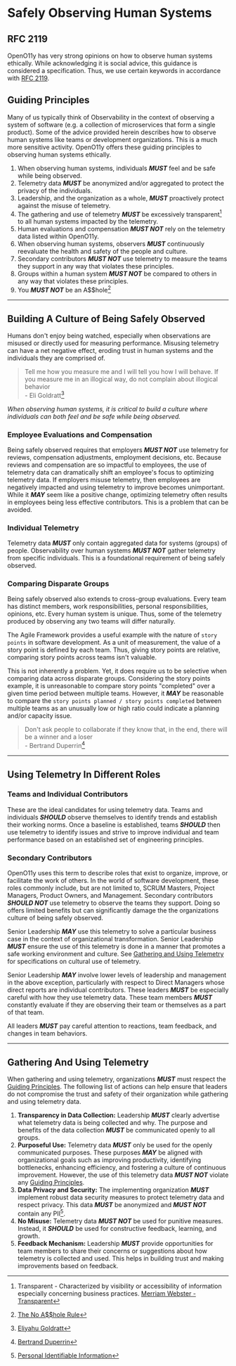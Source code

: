 # Safely Observing Human Systems

## RFC 2119

OpenO11y has very strong opinions on how to observe human systems ethically. While
acknowledging it is social advice, this guidance is considered a specification. Thus, we
use certain keywords in accordance with [RFC 2119](https://www.ietf.org/rfc/rfc2119.txt).

## Guiding Principles

Many of us typically think of Observability in the context of observing a system of
software (e.g. a collection of microservices that form a single product). Some of the
advice provided herein describes how to observe human systems like teams or development
organizations. This is a much more sensitive activity. OpenO11y offers these guiding
principles to observing human systems ethically.

1. When observing human systems, individuals ***MUST*** feel and be safe while being
  observed.
2. Telemetry data ***MUST*** be anonymized and/or aggregated to protect the privacy of the
  individuals.
3. Leadership, and the organization as a whole, ***MUST*** proactively protect against the
  misuse of telemetry.
4. The gathering and use of telemetry ***MUST*** be excessively transparent[^1] to all
  human systems impacted by the telemetry.
5. Human evaluations and compensation ***MUST NOT*** rely on the telemetry data listed
  within OpenO11y.
6. When observing human systems, observers ***MUST*** continuously reevaluate the health
  and safety of the people and culture.
7. Secondary contributors ***MUST NOT*** use telemetry to measure the teams they support
  in any way that violates these principles.
8. Groups within a human system ***MUST NOT*** be compared to others in any way that
  violates these principles.
9. You ***MUST NOT*** be an A$$hole[^2]

----

## Building A Culture of Being Safely Observed

Humans don't enjoy being watched, especially when observations are misused or directly
used for measuring performance. Misusing telemetry can have a net negative effect, eroding
trust in human systems and the individuals they are comprised of.

> Tell me how you measure me and I will tell you how I will behave. If you measure me in
> an illogical way, do not complain about illogical behavior  
> \- Eli Goldratt[^as81]

*When observing human systems, it is critical to build a culture where individuals can
both feel and be safe while being observed.*

### Employee Evaluations and Compensation

Being safely observed requires that employers ***MUST NOT*** use telemetry for reviews,
compensation adjustments, employment decisions, etc. Because reviews and compensation are
so impactful to employees, the use of telemetry data can dramatically shift an employee's
focus to optimizing telemetry data. If employers misuse telemetry, then employees are
negatively impacted and using telemetry to improve becomes unimportant. While it ***MAY***
seem like a positive change, optimizing telemetry often results in employees being less
effective contributors. This is a problem that can be avoided.

### Individual Telemetry

Telemetry data ***MUST*** only contain aggregated data for systems (groups) of people.
Observability over human systems ***MUST NOT*** gather telemetry from specific
individuals. This is a foundational requirement of being safely observed.

### Comparing Disparate Groups

Being safely observed also extends to cross-group evaluations. Every team has distinct
members, work responsibilities, personal responsibilities, opinions, etc. Every human
system is unique. Thus, some of the telemetry produced by observing any two teams will
differ naturally.

The Agile Framework provides a useful example with the nature of `story points` in
software development. As a unit of measurement, the value of a story point is defined by
each team. Thus, giving story points are relative, comparing story points across teams
isn't valuable.

This is not inherently a problem. Yet, it does require us to be selective when comparing
data across disparate groups. Considering the story points example, it is unreasonable to
compare story points "completed" over a given time period between multiple teams. However,
it ***MAY*** be reasonable to compare the `story points planned / story points completed`
between multiple teams as an unusually low or high ratio could indicate a planning and/or
capacity issue.

> Don't ask people to collaborate if they know that, in the end, there will be a winner
> and a loser  
> \- Bertrand Duperrin[^5]

----

## Using Telemetry In Different Roles

### Teams and Individual Contributors

These are the ideal candidates for using telemetry data. Teams and individuals
***SHOULD*** observe themselves to identify trends and establish their working norms. Once
a baseline is established, teams ***SHOULD*** then use telemetry to identify issues and
strive to improve individual and team performance based on an established set of
engineering principles.

### Secondary Contributors

OpenO11y uses this term to describe roles that exist to organize, improve, or facilitate
the work of others. In the world of software development, these roles commonly include,
but are not limited to, SCRUM Masters, Project Managers, Product Owners, and Management.
Secondary contributors ***SHOULD NOT*** use telemetry to observe the teams they support.
Doing so offers limited benefits but can significantly damage the the organizations
culture of being safely observed.

Senior Leadership ***MAY*** use this telemetry to solve a particular business case in the
context of organizational transformation. Senior Leadership ***MUST*** ensure the use of
this telemetry is done in a manner that promotes a safe working environment and culture.
See [Gathering and Using Telemetry](#gathering-and-using-telemetry) for specifications on
cultural use of telemetry.

Senior Leadership ***MAY*** involve lower levels of leadership and management in the above
exception, particularly with respect to Direct Managers whose direct reports are
individual contributors. These leaders ***MUST*** be especially careful with how they use
telemetry data. These team members ***MUST*** constantly evaluate if they are observing
their team or themselves as a part of that team.

All leaders ***MUST*** pay careful attention to reactions, team feedback, and changes in
team behaviors.

----

## Gathering And Using Telemetry

When gathering and using telemetry, organizations ***MUST*** must respect the [Guiding
Principles](#guiding-principles). The following list of actions can help ensure that
leaders do not compromise the trust and safety of their organization while gathering and
using telemetry data.

1. **Transparency in Data Collection:** Leadership ***MUST*** clearly advertise what
   telemetry data is being collected and why. The purpose and benefits of the data
   collection ***MUST*** be communicated openly to all groups.
2. **Purposeful Use:** Telemetry data ***MUST*** only be used for the openly communicated
   purposes. These purposes ***MAY*** be aligned with organizational goals such as
   improving productivity, identifying bottlenecks, enhancing efficiency, and fostering a
   culture of continuous improvement. However, the use of this telemetry data ***MUST
   NOT*** violate any [Guiding Principles](#guiding-principles).
3. **Data Privacy and Security:** The implementing organization ***MUST*** implement
   robust data security measures to protect telemetry data and respect privacy. This data
   ***MUST*** be anonymized and ***MUST NOT*** contain any PII[^3].
4. **No Misuse:** Telemetry data ***MUST NOT*** be used for punitive measures. Instead, it
   ***SHOULD*** be used for constructive feedback, learning, and growth.
5. **Feedback Mechanism:** Leadership ***MUST*** provide opportunities for team members to
   share their concerns or suggestions about how telemetry is collected and used. This
   helps in building trust and making improvements based on feedback.

[^1]: Transparent - Characterized by visibility or accessibility of information especially
concerning business practices. [Merriam Webster - Transparent](https://www.merriam-webster.com/dictionary/transparent)

[^2]: [The No A$$hole Rule](https://www.merriam-webster.com/dictionary/transparent)

[^3]: [Personal Identifiable Information](https://www.dol.gov/general/ppii)

[^as81]: [Eliyahu Goldratt](https://en.wikiquote.org/wiki/Eliyahu_M._Goldratt#The_Haystack_Syndrome_(1990))

[^5]: [Bertrand Duperrin](https://www.duperrin.com/english/2014/06/23/quote-tell-how-you-measure-and-i-will-tell-you-how-i-will-behave/)
